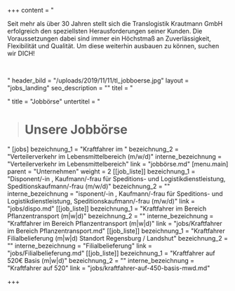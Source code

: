 +++
content = "<p>Seit mehr als über 30 Jahren stellt sich die Translogistik Krautmann GmbH erfolgreich den speziellsten Herausforderungen seiner Kunden. Die Voraussetzungen dabei sind immer ein Höchstmaß an Zuverlässigkeit, Flexibilität und Qualität. Um diese weiterhin ausbauen zu können, suchen wir DICH!</p><p><strong><br></strong></p><p></p><p></p>"
header_bild = "/uploads/2019/11/11/tl_jobboerse.jpg"
layout = "jobs_landing"
seo_description = ""
titel = "<p></p>"
title = "Jobbörse"
untertitel = "<blockquote><h1>Unsere Jobbörse</h1></blockquote>"
[jobs]
bezeichnung_1 = "Kraftfahrer im "
bezeichnung_2 = "Verteilerverkehr im Lebensmittelbereich (m/w/d)"
interne_bezeichnung = "Verteilerverkehr im Lebensmittelbereich"
link = "jobbörse.md"
[menu.main]
parent = "Unternehmen"
weight = 2
[[job_liste]]
bezeichnung_1 = "Disponent/-in , Kaufmann/-frau für Speditions- und Logistikdienstleistung, Speditionskaufmann/-frau (m/w/d)"
bezeichnung_2 = ""
interne_bezeichnung = "isponent/-in , Kaufmann/-frau für Speditions- und Logistikdienstleistung, Speditionskaufmann/-frau (m/w/d)"
link = "jobs/dispo.md"
[[job_liste]]
bezeichnung_1 = "Kraftfahrer im Bereich Pflanzentransport (m|w|d)"
bezeichnung_2 = ""
interne_bezeichnung = "Kraftfahrer im Bereich Pflanzentransport (m|w|d)"
link = "jobs/Kraftfahrer im Bereich Pflanzentransport.md"
[[job_liste]]
bezeichnung_1 = "Kraftfahrer Filialbelieferung (m|w|d) Standort Regensburg / Landshut"
bezeichnung_2 = ""
interne_bezeichnung = "Filialbelieferung"
link = "jobs/Filialbelieferung.md"
[[job_liste]]
bezeichnung_1 = "Kraftfahrer auf 520€ Basis (m|w|d)"
bezeichnung_2 = ""
interne_bezeichnung = "Kraftfahrer auf 520"
link = "jobs/kraftfahrer-auf-450-basis-mwd.md"

+++
